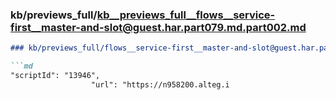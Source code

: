 ### kb/previews_full/kb__previews_full__flows__service-first__master-and-slot@guest.har.part079.md.part002.md

```md
### kb/previews_full/flows__service-first__master-and-slot@guest.har.part079.md (part 002)

```md
"scriptId": "13946",
                  "url": "https://n958200.alteg.i
```

```

```
